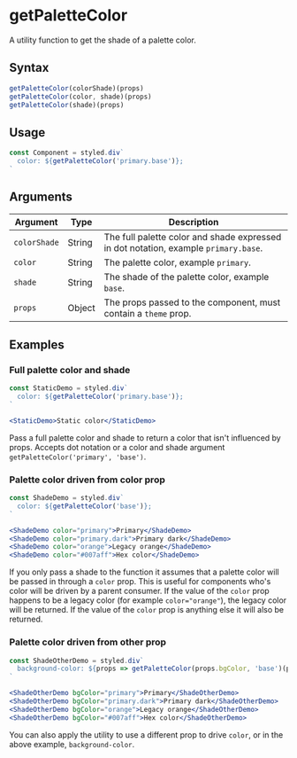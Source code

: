 # getPaletteColor

A utility function to get the shade of a palette color.

## Syntax

```js
getPaletteColor(colorShade)(props)
getPaletteColor(color, shade)(props)
getPaletteColor(shade)(props)
```

## Usage

```jsx
const Component = styled.div`
  color: ${getPaletteColor('primary.base')};
`
```

## Arguments

| Argument     | Type   | Description                                                                         |
| ------------ | ------ | ----------------------------------------------------------------------------------- |
| `colorShade` | String | The full palette color and shade expressed in dot notation, example `primary.base`. |
| `color`      | String | The palette color, example `primary`.                                               |
| `shade`      | String | The shade of the palette color, example `base`.                                     |
| `props`      | Object | The props passed to the component, must contain a `theme` prop.                     |

## Examples

### Full palette color and shade

```jsx
const StaticDemo = styled.div`
  color: ${getPaletteColor('primary.base')};
`
```

```.jsx
<StaticDemo>Static color</StaticDemo>
```

Pass a full palette color and shade to return a color that isn't influenced by props. Accepts dot notation or a color and shade argument `getPaletteColor('primary', 'base')`.

### Palette color driven from color prop

```jsx
const ShadeDemo = styled.div`
  color: ${getPaletteColor('base')};
`
```

```.jsx
<ShadeDemo color="primary">Primary</ShadeDemo>
<ShadeDemo color="primary.dark">Primary dark</ShadeDemo>
<ShadeDemo color="orange">Legacy orange</ShadeDemo>
<ShadeDemo color="#007aff">Hex color</ShadeDemo>
```

If you only pass a shade to the function it assumes that a palette color will be passed in through a `color` prop. This is useful for components who's color will be driven by a parent consumer. If the value of the `color` prop happens to be a legacy color (for example `color="orange"`), the legacy color will be returned. If the value of the `color` prop is anything else it will also be returned.

### Palette color driven from other prop

```jsx
const ShadeOtherDemo = styled.div`
  background-color: ${props => getPaletteColor(props.bgColor, 'base')(props)};
`
```

```.jsx
<ShadeOtherDemo bgColor="primary">Primary</ShadeOtherDemo>
<ShadeOtherDemo bgColor="primary.dark">Primary dark</ShadeOtherDemo>
<ShadeOtherDemo bgColor="orange">Legacy orange</ShadeOtherDemo>
<ShadeOtherDemo bgColor="#007aff">Hex color</ShadeOtherDemo>
```

You can also apply the utility to use a different prop to drive `color`, or in the above example, `background-color`.
